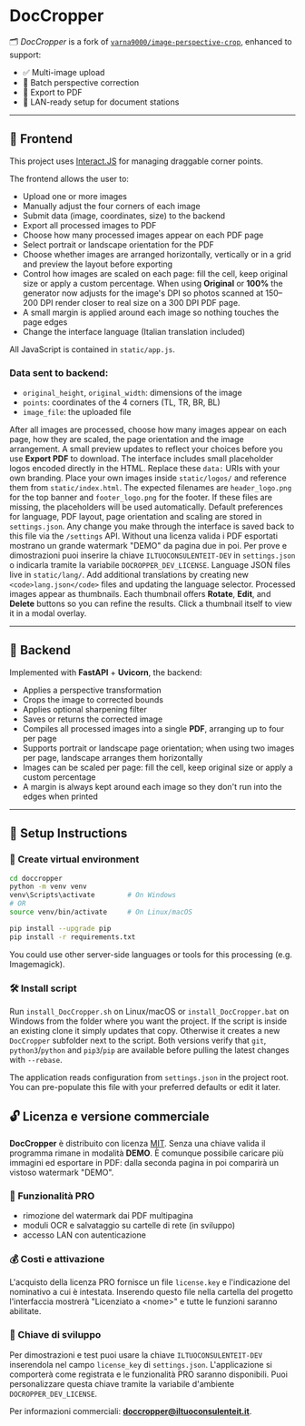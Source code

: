 # DocCropper

🗂️ *DocCropper* is a fork of [`varna9000/image-perspective-crop`](https://github.com/varna9000/image-perspective-crop), enhanced to support:

- ✅ Multi-image upload
- 📐 Batch perspective correction
- 📄 Export to PDF
- 🧰 LAN-ready setup for document stations

---

## 🔧 Frontend

This project uses [Interact.JS](https://github.com/taye/interact.js) for managing draggable corner points.

The frontend allows the user to:
- Upload one or more images
- Manually adjust the four corners of each image
- Submit data (image, coordinates, size) to the backend
- Export all processed images to PDF
- Choose how many processed images appear on each PDF page
- Select portrait or landscape orientation for the PDF
- Choose whether images are arranged horizontally, vertically or in a grid and preview the layout before exporting
- Control how images are scaled on each page: fill the cell, keep original size or apply a custom percentage.
  When using **Original** or **100%** the generator now adjusts for the image's
  DPI so photos scanned at 150–200 DPI render closer to real size on a 300 DPI
  PDF page.
- A small margin is applied around each image so nothing touches the page edges
- Change the interface language (Italian translation included)

All JavaScript is contained in `static/app.js`.

### Data sent to backend:
- `original_height`, `original_width`: dimensions of the image
- `points`: coordinates of the 4 corners (TL, TR, BR, BL)
- `image_file`: the uploaded file

After all images are processed, choose how many images appear on each page, how they are scaled, the page orientation and the image arrangement. A small preview updates to reflect your choices before you use **Export PDF** to download.
The interface includes small placeholder logos encoded directly in the HTML. Replace these `data:` URIs with your own branding. Place your own images inside `static/logos/` and reference them from `static/index.html`.
The expected filenames are `header_logo.png` for the top banner and `footer_logo.png` for the footer. If these files are missing, the placeholders will be used automatically.
Default preferences for language, PDF layout, page orientation and scaling are stored in `settings.json`. Any change you make through the interface is saved back to this file via the `/settings` API.
Without una licenza valida i PDF esportati mostrano un grande watermark "DEMO" da pagina due in poi. Per prove e dimostrazioni puoi inserire la chiave `ILTUOCONSULENTEIT-DEV` in `settings.json` o indicarla tramite la variabile `DOCROPPER_DEV_LICENSE`.
Language JSON files live in `static/lang/`. Add additional translations by creating new `<code>lang.json</code>` files and updating the language selector.
Processed images appear as thumbnails. Each thumbnail offers **Rotate**, **Edit**, and **Delete** buttons so you can refine the results. Click a thumbnail itself to view it in a modal overlay.

---

## 🐍 Backend

Implemented with **FastAPI** + **Uvicorn**, the backend:

- Applies a perspective transformation
- Crops the image to corrected bounds
- Applies optional sharpening filter
- Saves or returns the corrected image
- Compiles all processed images into a single **PDF**, arranging up to four per page
- Supports portrait or landscape page orientation; when using two images per page, landscape arranges them horizontally
- Images can be scaled per page: fill the cell, keep original size or apply a custom percentage
- A margin is always kept around each image so they don't run into the edges when printed

---

## 🚀 Setup Instructions

### 🧱 Create virtual environment

```bash
cd doccropper
python -m venv venv
venv\Scripts\activate        # On Windows
# OR
source venv/bin/activate     # On Linux/macOS

pip install --upgrade pip
pip install -r requirements.txt
```

You could use other server-side languages or tools for this processing (e.g. Imagemagick).

### 🛠 Install script

Run `install_DocCropper.sh` on Linux/macOS or `install_DocCropper.bat` on Windows from the folder where you want the project. If the script is inside an existing clone it simply updates that copy. Otherwise it creates a new `DocCropper` subfolder next to the script. Both versions verify that `git`, `python3`/`python` and `pip3`/`pip` are available before pulling the latest changes with `--rebase`.

The application reads configuration from `settings.json` in the project root. You can pre-populate this file with your preferred defaults or edit it later.

## 🔓 Licenza e versione commerciale

**DocCropper** è distribuito con licenza [MIT](LICENSE.txt). Senza una chiave valida il programma rimane in modalità **DEMO**. È comunque possibile caricare più immagini ed esportare in PDF: dalla seconda pagina in poi comparirà un vistoso watermark "DEMO".

### 💼 Funzionalità PRO

- rimozione del watermark dai PDF multipagina
- moduli OCR e salvataggio su cartelle di rete (in sviluppo)
- accesso LAN con autenticazione

### 💰 Costi e attivazione

L'acquisto della licenza PRO fornisce un file `license.key` e l'indicazione del nominativo a cui è intestata. Inserendo questo file nella cartella del progetto l'interfaccia mostrerà "Licenziato a &lt;nome&gt;" e tutte le funzioni saranno abilitate.

### 🔑 Chiave di sviluppo

Per dimostrazioni e test puoi usare la chiave `ILTUOCONSULENTEIT-DEV` inserendola nel campo `license_key` di `settings.json`. L'applicazione si comporterà come registrata e le funzionalità PRO saranno disponibili. Puoi personalizzare questa chiave tramite la variabile d'ambiente `DOCROPPER_DEV_LICENSE`.

Per informazioni commerciali: **doccropper@iltuoconsulenteit.it**.

